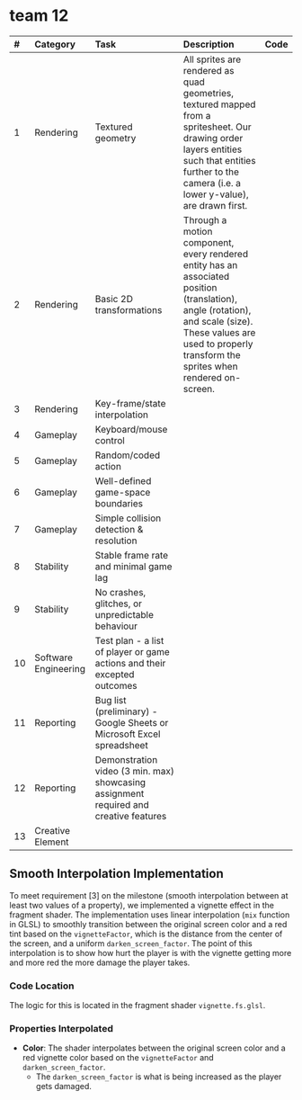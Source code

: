 # team 12

| #   | Category             | Task                                                                                  | Description                                                                                                                                                                                                      | Code |
| :-- | :------------------- | :------------------------------------------------------------------------------------ | :--------------------------------------------------------------------------------------------------------------------------------------------------------------------------------------------------------------- | :--- |
| 1   | Rendering            | Textured geometry                                                                     | All sprites are rendered as quad geometries, textured mapped from a spritesheet. Our drawing order layers entities such that entities further to the camera (i.e. a lower y-value), are drawn first.             |      |
| 2   | Rendering            | Basic 2D transformations                                                              | Through a motion component, every rendered entity has an associated position (translation), angle (rotation), and scale (size). These values are used to properly transform the sprites when rendered on-screen. |      |
| 3   | Rendering            | Key-frame/state interpolation                                                         |                                                                                                                                                                                                                  |      |
| 4   | Gameplay             | Keyboard/mouse control                                                                |                                                                                                                                                                                                                  |      |
| 5   | Gameplay             | Random/coded action                                                                   |                                                                                                                                                                                                                  |      |
| 6   | Gameplay             | Well-defined game-space boundaries                                                    |                                                                                                                                                                                                                  |      |
| 7   | Gameplay             | Simple collision detection & resolution                                               |                                                                                                                                                                                                                  |      |
| 8   | Stability            | Stable frame rate and minimal game lag                                                |                                                                                                                                                                                                                  |      |
| 9   | Stability            | No crashes, glitches, or unpredictable behaviour                                      |                                                                                                                                                                                                                  |      |
| 10  | Software Engineering | Test plan - a list of player or game actions and their excepted outcomes              |                                                                                                                                                                                                                  |      |
| 11  | Reporting            | Bug list (preliminary) - Google Sheets or Microsoft Excel spreadsheet                 |                                                                                                                                                                                                                  |      |
| 12  | Reporting            | Demonstration video (3 min. max) showcasing assignment required and creative features |                                                                                                                                                                                                                  |      |
| 13  | Creative Element     |

## Smooth Interpolation Implementation

To meet requirement [3] on the milestone (smooth interpolation between at least two values of a property), we implemented a vignette effect in the fragment shader. The implementation uses linear interpolation (`mix` function in GLSL) to smoothly transition between the original screen color and a red tint based on the `vignetteFactor`, which is the distance from the center of the screen, and a uniform `darken_screen_factor`. The point of this interpolation is to show how hurt the player is with the vignette getting more and more red the more damage the player takes.

### Code Location

The logic for this is located in the fragment shader `vignette.fs.glsl`.

### Properties Interpolated

- **Color**: The shader interpolates between the original screen color and a red vignette color based on the `vignetteFactor` and `darken_screen_factor`.
  - The `darken_screen_factor` is what is being increased as the player gets damaged.
